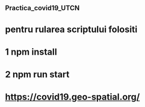 ## Practica_covid19_UTCN
# pentru rularea scriptului folositi  
# 1 npm install
# 2 npm run start

# https://covid19.geo-spatial.org/
